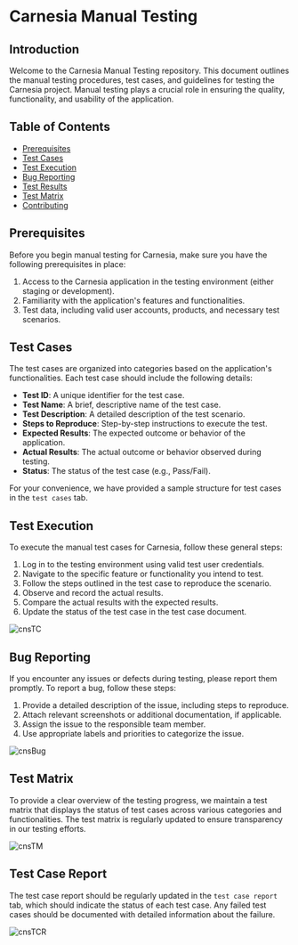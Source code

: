 # Carnesia Manual Testing

## Introduction

Welcome to the Carnesia Manual Testing repository. This document outlines the manual testing procedures, test cases, and guidelines for testing the Carnesia project. Manual testing plays a crucial role in ensuring the quality, functionality, and usability of the application.

## Table of Contents

- [Prerequisites](#prerequisites)
- [Test Cases](#test-cases)
- [Test Execution](#test-execution)
- [Bug Reporting](#bug-reporting)
- [Test Results](#test-results)
- [Test Matrix](#test-matrix)
- [Contributing](#contributing)

## Prerequisites

Before you begin manual testing for Carnesia, make sure you have the following prerequisites in place:

1. Access to the Carnesia application in the testing environment (either staging or development).
2. Familiarity with the application's features and functionalities.
3. Test data, including valid user accounts, products, and necessary test scenarios.

## Test Cases

The test cases are organized into categories based on the application's functionalities. Each test case should include the following details:

- **Test ID**: A unique identifier for the test case.
- **Test Name**: A brief, descriptive name of the test case.
- **Test Description**: A detailed description of the test scenario.
- **Steps to Reproduce**: Step-by-step instructions to execute the test.
- **Expected Results**: The expected outcome or behavior of the application.
- **Actual Results**: The actual outcome or behavior observed during testing.
- **Status**: The status of the test case (e.g., Pass/Fail).

For your convenience, we have provided a sample structure for test cases in the `test cases` tab.

## Test Execution

To execute the manual test cases for Carnesia, follow these general steps:

1. Log in to the testing environment using valid test user credentials.
2. Navigate to the specific feature or functionality you intend to test.
3. Follow the steps outlined in the test case to reproduce the scenario.
4. Observe and record the actual results.
5. Compare the actual results with the expected results.
6. Update the status of the test case in the test case document.

![cnsTC](https://github.com/stsharin/Carnesia/assets/37589935/8222b602-8a35-477e-b8db-c3bf65721455)

## Bug Reporting

If you encounter any issues or defects during testing, please report them promptly. To report a bug, follow these steps:

1. Provide a detailed description of the issue, including steps to reproduce.
2. Attach relevant screenshots or additional documentation, if applicable.
3. Assign the issue to the responsible team member.
4. Use appropriate labels and priorities to categorize the issue.

![cnsBug](https://github.com/stsharin/Carnesia/assets/37589935/02a8b88d-bd9e-41f7-ae32-641675bcab4d)

## Test Matrix

To provide a clear overview of the testing progress, we maintain a test matrix that displays the status of test cases across various categories and functionalities. The test matrix is regularly updated to ensure transparency in our testing efforts.


![cnsTM](https://github.com/stsharin/Carnesia/assets/37589935/c3a7b65c-a6c4-4525-939f-7ba0acbf2682)

## Test Case Report

The test case report should be regularly updated in the `test case report` tab, which should indicate the status of each test case. Any failed test cases should be documented with detailed information about the failure.

![cnsTCR](https://github.com/stsharin/Carnesia/assets/37589935/d40dcd8e-3159-4b35-9997-40972be55c07)
